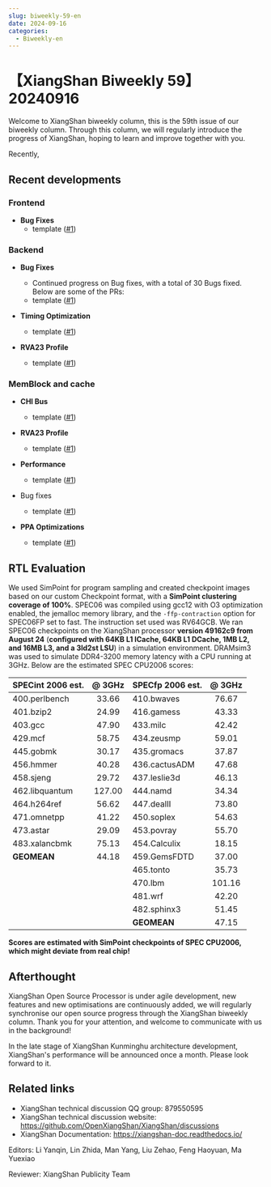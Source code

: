 ```yaml
---
slug: biweekly-59-en
date: 2024-09-16
categories:
  - Biweekly-en
---
```


# 【XiangShan Biweekly 59】20240916

Welcome to XiangShan biweekly column, this is the 59th issue of our biweekly column. Through this column, we will regularly introduce the progress of XiangShan, hoping to learn and improve together with you.

Recently,

<!-- more -->
## Recent developments

### Frontend

- **Bug Fixes**
    - template ([#1](https://github.com/OpenXiangShan/XiangShan/pull/1))

### Backend

- **Bug Fixes**
    - Continued progress on Bug fixes, with a total of 30 Bugs fixed. Below are some of the PRs:
    - template ([#1](https://github.com/OpenXiangShan/XiangShan/pull/1))

- **Timing Optimization**
    - template ([#1](https://github.com/OpenXiangShan/XiangShan/pull/1))

- **RVA23 Profile**
    - template ([#1](https://github.com/OpenXiangShan/XiangShan/pull/1))

### MemBlock and cache


- **CHI Bus**
    - template ([#1](https://github.com/OpenXiangShan/XiangShan/pull/1))

- **RVA23 Profile**
    - template ([#1](https://github.com/OpenXiangShan/XiangShan/pull/1))

- **Performance**
    - template ([#1](https://github.com/OpenXiangShan/XiangShan/pull/1))

- Bug fixes
    - template ([#1](https://github.com/OpenXiangShan/XiangShan/pull/1))

- **PPA Optimizations**
    - template ([#1](https://github.com/OpenXiangShan/XiangShan/pull/1))

## RTL Evaluation

We used SimPoint for program sampling and created checkpoint images based on our custom Checkpoint format, with a **SimPoint clustering coverage of 100%**. SPEC06 was compiled using gcc12 with O3 optimization enabled, the jemalloc memory library, and the `-ffp-contraction` option for SPEC06FP set to fast. The instruction set used was RV64GCB. We ran SPEC06 checkpoints on the XiangShan processor **version 49162c9 from August 24** (**configured with 64KB L1 ICache, 64KB L1 DCache, 1MB L2, and 16MB L3, and a 3ld2st LSU**) in a simulation environment. DRAMsim3 was used to simulate DDR4-3200 memory latency with a CPU running at 3GHz. Below are the estimated SPEC CPU2006 scores:

| SPECint 2006 est. | @ 3GHz | SPECfp 2006 est.  | @ 3GHz |
| :---------------- | :----: | :---------------- | :----: |
| 400.perlbench     | 33.66  | 410.bwaves        | 76.67  |
| 401.bzip2         | 24.99  | 416.gamess        | 43.33  |
| 403.gcc           | 47.90  | 433.milc          | 42.42  |
| 429.mcf           | 58.75  | 434.zeusmp        | 59.01  |
| 445.gobmk         | 30.17  | 435.gromacs       | 37.87  |
| 456.hmmer         | 40.28  | 436.cactusADM     | 47.68  |
| 458.sjeng         | 29.72  | 437.leslie3d      | 46.13  |
| 462.libquantum    | 127.00 | 444.namd          | 34.34  |
| 464.h264ref       | 56.62  | 447.dealII        | 73.80  |
| 471.omnetpp       | 41.22  | 450.soplex        | 54.63  |
| 473.astar         | 29.09  | 453.povray        | 55.70  |
| 483.xalancbmk     | 75.13  | 454.Calculix      | 18.15  |
| **GEOMEAN**       | 44.18  | 459.GemsFDTD      | 37.00  |
|                   |        | 465.tonto         | 35.73  |
|                   |        | 470.lbm           | 101.16 |
|                   |        | 481.wrf           | 42.20  |
|                   |        | 482.sphinx3       | 51.45  |
|                   |        | **GEOMEAN**       | 47.15  |

**Scores are estimated with SimPoint checkpoints of SPEC CPU2006, which might deviate from real chip!**

## Afterthought

XiangShan Open Source Processor is under agile development, new features and new optimisations are continuously added, we will regularly synchronise our open source progress through the XiangShan biweekly column. Thank you for your attention, and welcome to communicate with us in the background!

In the late stage of XiangShan Kunminghu architecture development, XiangShan's performance will be announced once a month. Please look forward to it.

## Related links

* XiangShan technical discussion QQ group: 879550595
* XiangShan technical discussion website: https://github.com/OpenXiangShan/XiangShan/discussions
* XiangShan Documentation: https://xiangshan-doc.readthedocs.io/

Editors: Li Yanqin, Lin Zhida, Man Yang, Liu Zehao, Feng Haoyuan, Ma Yuexiao

Reviewer: XiangShan Publicity Team
